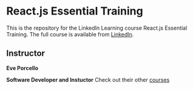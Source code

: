 # React.js Essential Training
This is the repository for the LinkedIn Learning course React.js Essential Training. The full course is available from [LinkedIn].

## Instructor
**Eve Porcello**

__Software Developer and Instuctor__
Check out their other [courses](https://www.linkedin.com/learning/instructors/eve-porcello?u=2120244)

[LinkedIn]: https://www.linkedin.com/learning/react-js-essential-training-14836121/building-modern-user-interfaces-with-react?autoplay=true&contextUrn=urn%3Ali%3AlyndaLearningPath%3A56d7aa033dd559b764b88a93&resume=false&u=2120244
